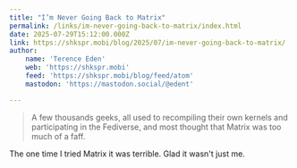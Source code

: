 ```yaml
---
title: "I’m Never Going Back to Matrix"
permalink: /links/im-never-going-back-to-matrix/index.html
date: 2025-07-29T15:12:00.000Z
link: https://shkspr.mobi/blog/2025/07/im-never-going-back-to-matrix/
author:
    name: 'Terence Eden'
    web: 'https://shkspr.mobi'
    feed: 'https://shkspr.mobi/blog/feed/atom'
    mastodon: 'https://mastodon.social/@edent'

---
```


> A few thousands geeks, all used to recompiling their own kernels and participating in the Fediverse, and most thought that Matrix was too much of a faff.

The one time I tried Matrix it was terrible. Glad it wasn't just me.